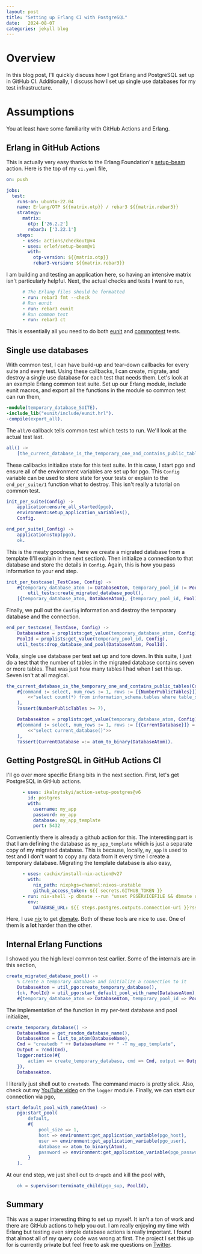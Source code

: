 ```yaml
---
layout: post
title: "Setting up Erlang CI with PostgreSQL"
date:   2024-08-07
categories: jekyll blog
---
```


# Overview

In this blog post, I'll quickly discuss how I got Erlang and PostgreSQL set up in GitHub CI.
Additionally, I discuss how I set up single use databases for my test infrastructure.

# Assumptions

You at least have some familiarity with GitHub Actions and Erlang.

## Erlang in GitHub Actions

This is actually very easy thanks to the Erlang Foundation's [setup-beam][setup-beam] action.
Here is the top of my `ci.yaml` file,

```yaml
on: push

jobs:
  test:
    runs-on: ubuntu-22.04
    name: Erlang/OTP ${{matrix.otp}} / rebar3 ${{matrix.rebar3}}
    strategy:
      matrix:
        otp: ['26.2.2']
        rebar3: ['3.22.1']
    steps:
      - uses: actions/checkout@v4
      - uses: erlef/setup-beam@v1
        with:
          otp-version: ${{matrix.otp}}
          rebar3-version: ${{matrix.rebar3}}
```

I am building and testing an application here, so having an intensive matrix isn't particularly helpful.
Next, the actual checks and tests I want to run,

```yaml
      # The Erlang files should be formatted
      - run: rebar3 fmt --check
      # Run eunit
      - run: rebar3 eunit
      # Run common test
      - run: rebar3 ct
```

This is essentially all you need to do both [eunit][eunit] and [commontest][commontest] tests.

## Single use databases

With common test, I can have build-up and tear-down callbacks for every suite
and every test. Using these callbacks, I can create, migrate, and destroy a
single use database for each test that needs them. Let's look at an example Erlang
common test suite. Set up our Erlang module, include eunit macros, and export
all the functions in the module so common test can run them,

```erlang
-module(temporary_database_SUITE).
-include_lib("eunit/include/eunit.hrl").
-compile(export_all).
```
  
The `all/0` callback tells common test which tests to run. We'll look at the actual
test last.

```erlang
all() ->
    [the_current_database_is_the_temporary_one_and_contains_public_tables].
```

These callbacks initialize state for this test suite. In this case, I start
pgo and ensure all of the environment variables are set up for pgo. This
`Config` variable can be used to store state for your tests or explain to the
`end_per_suite/1` function what to destroy. This isn't really a tutorial on
common test.

```erlang
init_per_suite(Config) ->
    application:ensure_all_started(pgo),
    environment:setup_application_variables(),
    Config.

end_per_suite(_Config) ->
    application:stop(pgo),
    ok.
```

This is the meaty goodness, here we create a migrated database from a template (I'll explain
in the next section). Then initialize a connection to that database and store the details
in `Config`. Again, this is how you pass information to your end step.

```erlang
init_per_testcase(_TestCase, Config) ->
    #{temporary_database_atom := DatabaseAtom, temporary_pool_id := PoolId} =
        util_tests:create_migrated_database_pool(),
    [{temporary_database_atom, DatabaseAtom}, {temporary_pool_id, PoolId} | Config].
```

Finally, we pull out the `Config` information and destroy the temporary database
and the connection. 

```erlang
end_per_testcase(_TestCase, Config) ->
    DatabaseAtom = proplists:get_value(temporary_database_atom, Config),
    PoolId = proplists:get_value(temporary_pool_id, Config),
    util_tests:drop_database_and_pool(DatabaseAtom, PoolId).
```

Voila, single use database per test set up and tore down. In this suite, I just
do a test that the number of tables in the migrated database contains seven or
more tables. That was just how many tables I had when I set this up.
Seven isn't at all magical.

```erlang
the_current_database_is_the_temporary_one_and_contains_public_tables(Config) ->
    #{command := select, num_rows := 1, rows := [{NumberPublicTables}]} = pgo:query(
        <<"select count(*) from information_schema.tables where table_schema = 'public'">>
    ),
    ?assert(NumberPublicTables >= 7),

    DatabaseAtom = proplists:get_value(temporary_database_atom, Config),
    #{command := select, num_rows := 1, rows := [{CurrentDatabase}]} = pgo:query(
        <<"select current_database()">>
    ),
    ?assert(CurrentDatabase =:= atom_to_binary(DatabaseAtom)).
```

## Getting PostgreSQL in GitHub Actions CI

I'll go over more specific Erlang bits in the next section. First, let's get
PostgreSQL in GitHub actions.

```yaml
      - uses: ikalnytskyi/action-setup-postgres@v6
        id: postgres
        with:
          username: my_app
          password: my_app
          database: my_app_template
          port: 5432
```

Conveniently there is already a github action for this. The interesting part is
that I am defining the database as `my_app_template` which is just a separate
copy of my migrated database. This is because, locally, `my_app` is used to test
and I don't want to copy any data from it every time I create a temporary database.
Migrating the template database is also easy,

```yaml
      - uses: cachix/install-nix-action@v27
        with:
          nix_path: nixpkgs=channel:nixos-unstable
          github_access_token: ${{ secrets.GITHUB_TOKEN }}
      - run: nix-shell -p dbmate --run "unset PGSERVICEFILE && dbmate up"
        env:
          DATABASE_URL: ${{ steps.postgres.outputs.connection-uri }}?sslmode=disable
```

Here, I use [nix][nix] to get [dbmate][dbmate].
Both of these tools are nice to use.
One of them is **a lot** harder than the other.

## Internal Erlang Functions

I showed you the high level common test earlier. Some of the internals
are in this section,

```erlang
create_migrated_database_pool() ->
    % Create a temporary database and initialize a connection to it
    DatabaseAtom = util_pgo:create_temporary_database(),
    {ok, PoolId} = util_pgo:start_default_pool_with_name(DatabaseAtom),
    #{temporary_database_atom => DatabaseAtom, temporary_pool_id => PoolId}.
```

The implementation of the function in my per-test database and pool initializer,

```erlang
create_temporary_database() ->
    DatabaseName = get_random_database_name(),
    DatabaseAtom = list_to_atom(DatabaseName),
    Cmd = "createdb " ++ DatabaseName ++ " -T my_app_template",
    Output = ?cmd(Cmd),
    logger:notice(#{
        action => create_temporary_database, cmd => Cmd, output => Output
    }),
    DatabaseAtom.
```

I literally just shell out to `createdb`. The command macro is pretty slick.
Also, check out my [YouTube video][bits-logger] on the `logger` module.
Finally, we can start our connection via pgo,

```erlang
start_default_pool_with_name(Atom) ->
    pgo:start_pool(
        default,
        #{
            pool_size => 1,
            host => environment:get_application_variable(pgo_host),
            user => environment:get_application_variable(pgo_user),
            database => atom_to_binary(Atom),
            password => environment:get_application_variable(pgo_password)
        }
    ).
```

At our end step, we just shell out to `dropdb` and kill the pool with,

```erlang
    ok = supervisor:terminate_child(pgo_sup, PoolId),
```

## Summary

This was a super interesting thing to set up myself. It isn't a ton of work
and there are GitHub actions to help you out. I am really enjoying my time with
Erlang but testing even simple database actions is really important. I found
that almost all of my query code was wrong at first. The project I set this up for is
currently private but feel free to ask me questions on [Twitter][twitter].

[setup-beam]: https://github.com/erlef/setup-beam
[eunit]: https://www.erlang.org/doc/apps/eunit/chapter.html
[commontest]: https://www.erlang.org/doc/apps/common_test/basics_chapter.html
[nix]: https://nixos.org
[dbmate]: https://github.com/amacneil/dbmate
[bits-logger]: https://www.youtube.com/watch?v=xMvwYtUkT0A
[twitter]: https://x.com/chiroptical
